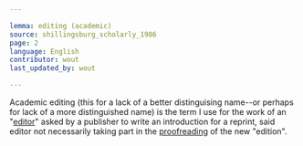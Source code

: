 ```yaml
---

lemma: editing (academic)
source: shillingsburg_scholarly_1986
page: 2
language: English
contributor: wout
last_updated_by: wout

---
```


Academic editing (this for a lack of a better distinguising name--or perhaps for lack of a more distinguished name) is the term I use for the work of an "[editor](editor.html)" asked by a publisher to write an introduction for a reprint, said editor not necessarily taking part in the [proofreading](proofsPage.html) of the new "edition".
